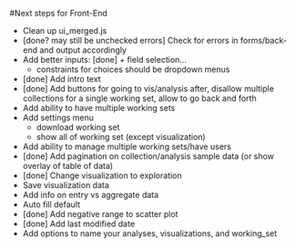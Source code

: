 #Next steps for Front-End
- Clean up ui_merged.js
- [done? may still be unchecked errors] Check for errors in forms/back-end and output accordingly
- Add better inputs:
	[done] + field selection...
	+ constraints for choices should be dropdown menus
- [done] Add intro text
- [done] Add buttons for going to vis/analysis after, disallow multiple collections for a single working set, allow to go back and forth
- Add ability to have multiple working sets
- Add settings menu
	+ download working set
	+ show all of working set (except visualization)
- Add ability to manage multiple working sets/have users
- [done] Add pagination on collection/analysis sample data (or show overlay of table of data)
- [done] Change visualization to exploration
- Save visualization data
- Add info on entry vs aggregate data
- Auto fill default
- [done] Add negative range to scatter plot
- [done] Add last modified date
- Add options to name your analyses, visualizations, and working_set